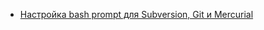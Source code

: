 - [Настройка bash prompt для Subversion, Git и Mercurial](https://debianworld.ru/articles/nastrojka-bash-prompt-dlya-subversion-git-i-mercurial/)